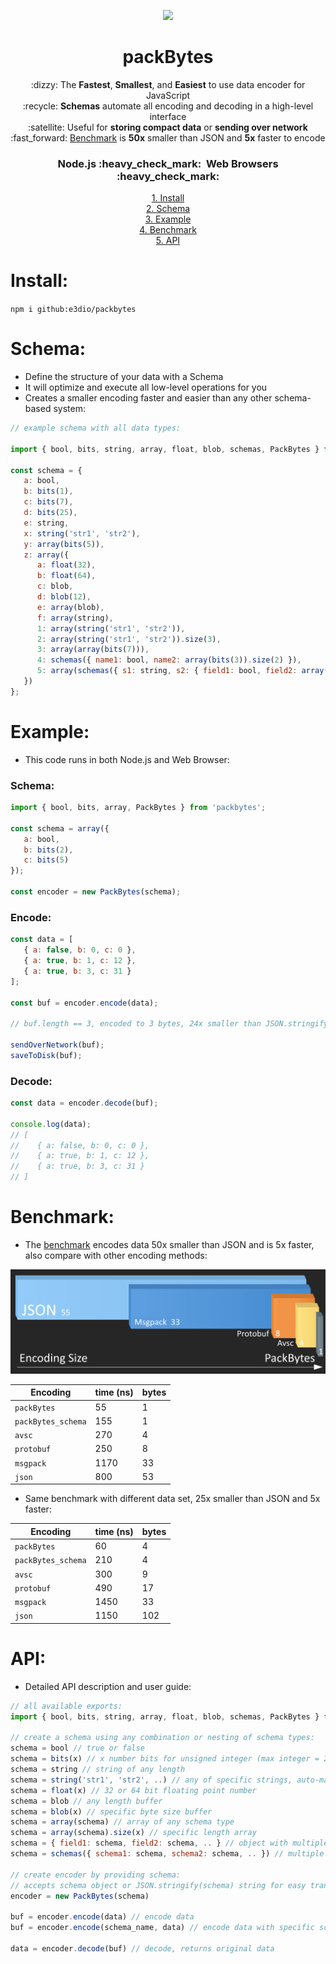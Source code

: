 <p align="center"><img height="220" src="https://i.giphy.com/media/QpVUMRUJGokfqXyfa1/giphy.webp"></p>

<h1 align="center">packBytes</h1>

<p align="center">
:dizzy: The <b>Fastest</b>, <b>Smallest</b>, and <b>Easiest</b> to use data encoder for JavaScript<br>
:recycle: <b>Schemas</b> automate all encoding and decoding in a high-level interface<br>
:satellite: Useful for <b>storing compact data</b> or <b>sending over network</b><br>
:fast_forward: <a href="https://github.com/e3dio/packBytes#benchmark">Benchmark</a> is <b>50x</b> smaller than JSON and <b>5x</b> faster to encode
</p>
<h3 align="center"><b>Node.js</b> :heavy_check_mark: &nbsp;<b>Web Browsers</b> :heavy_check_mark:</h3>

<p align="center">
<a href="#Install">1. Install</a><br>
<a href="#Schema">2. Schema</a><br>
<a href="#Example">3. Example</a><br>
<a href="#Benchmark">4. Benchmark</a><br>
<a href="#API">5. API</a>
</p>

# Install:

`npm i github:e3dio/packbytes`

# Schema:

- Define the structure of your data with a Schema
- It will optimize and execute all low-level operations for you
- Creates a smaller encoding faster and easier than any other schema-based system:

```javascript
// example schema with all data types:

import { bool, bits, string, array, float, blob, schemas, PackBytes } from 'packbytes';

const schema = {
   a: bool,
   b: bits(1),
   c: bits(7),
   d: bits(25),
   e: string,
   x: string('str1', 'str2'),
   y: array(bits(5)),
   z: array({
      a: float(32),
      b: float(64),
      c: blob,
      d: blob(12),
      e: array(blob),
      f: array(string),
      1: array(string('str1', 'str2')),
      2: array(string('str1', 'str2')).size(3),
      3: array(array(bits(7))),
      4: schemas({ name1: bool, name2: array(bits(3)).size(2) }),
      5: array(schemas({ s1: string, s2: { field1: bool, field2: array(string('str1', 'str2')) } }))
   })
};
```

# Example:

- This code runs in both Node.js and Web Browser:

### Schema:
```javascript
import { bool, bits, array, PackBytes } from 'packbytes';

const schema = array({
   a: bool,
   b: bits(2),
   c: bits(5)
});

const encoder = new PackBytes(schema);
```
### Encode:
```javascript
const data = [
   { a: false, b: 0, c: 0 },
   { a: true, b: 1, c: 12 },
   { a: true, b: 3, c: 31 }
];

const buf = encoder.encode(data);

// buf.length == 3, encoded to 3 bytes, 24x smaller than JSON.stringify(data) at 73 bytes

sendOverNetwork(buf);
saveToDisk(buf);
```
### Decode:
```javascript
const data = encoder.decode(buf);

console.log(data);
// [
//    { a: false, b: 0, c: 0 },
//    { a: true, b: 1, c: 12 },
//    { a: true, b: 3, c: 31 }
// ]
```

# Benchmark:

- The [benchmark](https://github.com/e3dio/packBytes/tree/main/benchmark) encodes data 50x smaller than JSON and is 5x faster, also compare with other encoding methods: 

<img src="https://raw.githubusercontent.com/e3dio/packBytes/main/benchmark/chart.png" alt="AssemblyScript logo">

Encoding | time (ns) | bytes
--- | --- | ---
`packBytes` | 55 | 1
`packBytes_schema` | 155 | 1
`avsc` | 270 | 4
`protobuf` |250 | 8
`msgpack` | 1170 | 33
`json` | 800 | 53

- Same benchmark with different data set, 25x smaller than JSON and 5x faster:

Encoding | time (ns) | bytes
--- | --- | ---
`packBytes` | 60 | 4
`packBytes_schema` | 210 | 4
`avsc` | 300 | 9
`protobuf` | 490 | 17
`msgpack` | 1450 | 33
`json` | 1150 | 102

# API:

- Detailed API description and user guide:

```javascript
// all available exports:
import { bool, bits, string, array, float, blob, schemas, PackBytes } from 'packbytes';

// create a schema using any combination or nesting of schema types:
schema = bool // true or false
schema = bits(x) // x number bits for unsigned integer (max integer = 2**x-1)
schema = string // string of any length
schema = string('str1', 'str2', ..) // any of specific strings, auto-maps to integer
schema = float(x) // 32 or 64 bit floating point number
schema = blob // any length buffer
schema = blob(x) // specific byte size buffer 
schema = array(schema) // array of any schema type
schema = array(schema).size(x) // specific length array
schema = { field1: schema, field2: schema, .. } // object with multiple fields, field names auto-map to integers
schema = schemas({ schema1: schema, schema2: schema, .. }) // multiple schemas mapped to 1 schema, schema names auto-map to integers

// create encoder by providing schema:
// accepts schema object or JSON.stringify(schema) string for easy transfer from server to client:
encoder = new PackBytes(schema)

buf = encoder.encode(data) // encode data
buf = encoder.encode(schema_name, data) // encode data with specific schema from 'schemas' type

data = encoder.decode(buf) // decode, returns original data
```
